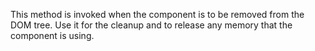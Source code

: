 This method is invoked when the component is to be removed from the DOM tree. Use it for the cleanup and to release any memory that the component is using.
